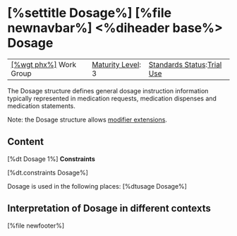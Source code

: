 \[%settitle Dosage%\]
\[%file newnavbar%\]
&lt;%diheader base%&gt;
Dosage
======

|                                              |                                             |                                                                                      |
|----------------------------------------------|---------------------------------------------|--------------------------------------------------------------------------------------|
| [\[%wgt phx%\]](%5B%wg%20phx%%5D) Work Group | [Maturity Level](versions.html#maturity): 3 | [Standards Status](versions.html#std-process):[Trial Use](versions.html#std-process) |

The Dosage structure defines general dosage instruction information typically represented in medication requests, medication dispenses and medication statements.

Note: the Dosage structure allows [modifier extensions](extensibility.html#modifier).

<span id="definition"></span>
Content
-------

\[%dt Dosage 1%\]
**Constraints**

\[%dt.constraints Dosage%\]

Dosage is used in the following places: \[%dtusage Dosage%\]

<span id="interpretation"></span>
Interpretation of Dosage in different contexts
----------------------------------------------

\[%file newfooter%\]
